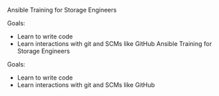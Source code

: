 Ansible Training for Storage Engineers

Goals:
- Learn to write code
- Learn interactions with git and SCMs like GitHub
Ansible Training for Storage Engineers

Goals:
- Learn to write code
- Learn interactions with git and SCMs like GitHub

